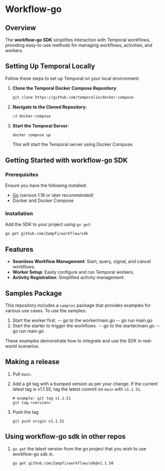 # Workflow-go

## Overview

The **workflow-go SDK** simplifies interaction with Temporal workflows, providing easy-to-use methods for managing workflows, activities, and workers.

## Setting Up Temporal Locally

Follow these steps to set up Temporal on your local environment:

1. **Clone the Temporal Docker Compose Repository**:
   ```bash
   git clone https://github.com/temporalio/docker-compose
   ```

2. **Navigate to the Cloned Repository**:
   ```bash
   cd docker-compose
   ```

3. **Start the Temporal Server**:
   ```bash
   docker compose up
   ```

   This will start the Temporal server using Docker Compose.

## Getting Started with workflow-go SDK

### Prerequisites

Ensure you have the following installed:
- [Go](https://go.dev/) (version 1.18 or later recommended)
- Docker and Docker Compose

### Installation

Add the SDK to your project using `go get`:
```bash
go get github.com/Zampfi/workflow/sdk
```
## Features

- **Seamless Workflow Management**: Start, query, signal, and cancel workflows.
- **Worker Setup**: Easily configure and run Temporal workers.
- **Activity Registration**: Simplified activity management.

## Samples Package

This repository includes a `samples` package that provides examples for various use cases. To use the samples:

1. Start the worker first.
    -- go to the worker/main.go
    -- go run main.go
2. Start the starter to trigger the workflows.
    -- go to the starter/main.go
    -- go run main.go

These examples demonstrate how to integrate and use the SDK in real-world scenarios.


## Making a release

1. Pull `main`.
2. Add a git tag with a bumped version as per your change. If the current latest tag is v1.1.50, tag the latest commit on `main` with `v1.1.51`.
   
    ```
    # example: git tag v1.1.51
    git tag <version>
    ```
3. Push the tag
   
   ```
   git push origin v1.1.51
   ```

## Using workflow-go sdk in other repos

1. `go get` the latest version from the go project that you wish to use workflow-go sdk in.

   ```
   go get github.com/Zampfi/workflow/sdk@v1.1.50
   ```
